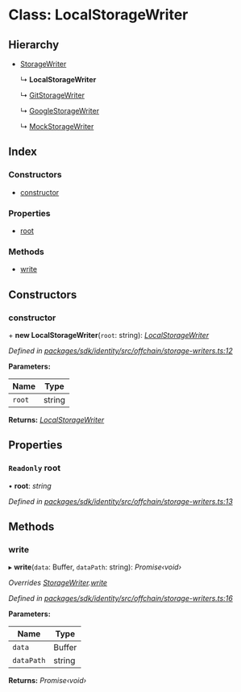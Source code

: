 # Class: LocalStorageWriter

## Hierarchy

* [StorageWriter](_offchain_storage_writers_.storagewriter.md)

  ↳ **LocalStorageWriter**

  ↳ [GitStorageWriter](_offchain_storage_writers_.gitstoragewriter.md)

  ↳ [GoogleStorageWriter](_offchain_storage_writers_.googlestoragewriter.md)

  ↳ [MockStorageWriter](_offchain_storage_writers_.mockstoragewriter.md)

## Index

### Constructors

* [constructor](_offchain_storage_writers_.localstoragewriter.md#constructor)

### Properties

* [root](_offchain_storage_writers_.localstoragewriter.md#readonly-root)

### Methods

* [write](_offchain_storage_writers_.localstoragewriter.md#write)

## Constructors

###  constructor

\+ **new LocalStorageWriter**(`root`: string): *[LocalStorageWriter](_offchain_storage_writers_.localstoragewriter.md)*

*Defined in [packages/sdk/identity/src/offchain/storage-writers.ts:12](https://github.com/celo-org/celo-monorepo/blob/master/packages/sdk/identity/src/offchain/storage-writers.ts#L12)*

**Parameters:**

Name | Type |
------ | ------ |
`root` | string |

**Returns:** *[LocalStorageWriter](_offchain_storage_writers_.localstoragewriter.md)*

## Properties

### `Readonly` root

• **root**: *string*

*Defined in [packages/sdk/identity/src/offchain/storage-writers.ts:13](https://github.com/celo-org/celo-monorepo/blob/master/packages/sdk/identity/src/offchain/storage-writers.ts#L13)*

## Methods

###  write

▸ **write**(`data`: Buffer, `dataPath`: string): *Promise‹void›*

*Overrides [StorageWriter](_offchain_storage_writers_.storagewriter.md).[write](_offchain_storage_writers_.storagewriter.md#abstract-write)*

*Defined in [packages/sdk/identity/src/offchain/storage-writers.ts:16](https://github.com/celo-org/celo-monorepo/blob/master/packages/sdk/identity/src/offchain/storage-writers.ts#L16)*

**Parameters:**

Name | Type |
------ | ------ |
`data` | Buffer |
`dataPath` | string |

**Returns:** *Promise‹void›*

